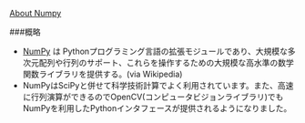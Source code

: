 [About Numpy](http://rest-term.com/archives/2999/)

###概略
- [NumPy](http://www.numpy.org/) は Pythonプログラミング言語の拡張モジュールであり、大規模な多次元配列や行列のサポート、これらを操作するための大規模な高水準の数学関数ライブラリを提供する。(via Wikipedia)
- NumPyはSciPyと併せて科学技術計算でよく利用されています。また、高速に行列演算ができるのでOpenCV(コンピュータビジョンライブラリ)でもNumPyを利用したPythonインタフェースが提供されるようになりました。


